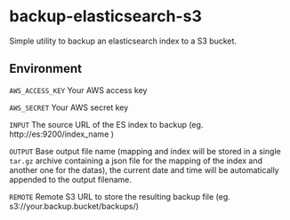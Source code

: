 # backup-elasticsearch-s3

Simple utility to backup an elasticsearch index to a S3 bucket.

## Environment 

`AWS_ACCESS_KEY` Your AWS access key 

`AWS_SECRET` Your AWS secret key

`INPUT` The source URL of the ES index to backup (eg. http://es:9200/index_name )

`OUTPUT` Base output file name (mapping and index will be stored in a single `tar.gz` archive containing a json file for the mapping of the index and another one for the datas), the current date and time will be automatically appended to the output filename.

`REMOTE` Remote S3 URL to store the resulting backup file (eg. s3://your.backup.bucket/backups/)